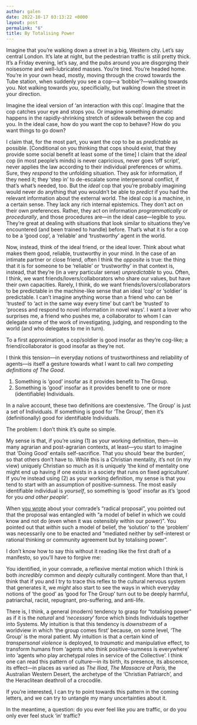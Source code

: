 ```yaml
---
author: galen
date: 2022-10-17 03:13:22 +0000
layout: post
permalink: "6"
title: By Totalising Power
---
```



Imagine that you’re walking down a street in a big, Western city. Let’s say central London. It’s late at night, but the pedestrian traffic is still pretty thick. It’s a Friday evening, let’s say, and the pubs around you are disgorging their noisesome and well-lubricated masses. You’re tired. You’re headed home. You’re in your own head, mostly, moving through the crowd towards the Tube station, when suddenly you see a cop—a ‘bobbie’?—walking towards you. Not walking towards *you*, specificially, but walking down the street in your direction.

Imagine the ideal version of ‘an interaction with this cop’. Imagine that the cop catches your eye and stops you. Or imagine something dramatic happens in the rapidly-shrinking stretch of sidewalk between the cop and you. In the ideal case, how do you want the cop to behave? How do you want things to go down?

I claim that, for the most part, you want the cop to be as *predictable* as possible. [Conditional on you thinking that cops should exist, that they provide some social benefit at least some of the time] I claim that the *ideal* cop (in most people’s minds) is never capricious, never goes ‘off script’, never applies the law according to their individual preferences or whims. Sure, they *respond* to the unfolding situation. They ask for information, if they need it; they ‘step in’ to de-escalate some interpersonal conflict, if that’s what’s needed, too. But the *ideal* cop that you’re probably imagining would never do anything that you wouldn’t be able to *predict* if you had the relevant information about the external world. The ideal cop is a machine, in a certain sense. They lack any rich internal epistemics. They don’t act on their own preferences. Rather, they act on information *programmatically* or *procedurally*, and those procedures are—in the ideal case—legible to you. They’re great at dealing with situations that look similar to situations they’ve encountered (and been trained to handle) before. That’s what it is for a cop to be a ‘good cop’, a ‘reliable’ and ‘trustworthy’ agent in the world.

Now, instead, think of the ideal friend, or the ideal lover. Think about what makes them good, reliable, trustworthy in your mind. In the case of an intimate partner or close friend, often I think the *opposite* is true: the thing that it is for someone to be ‘reliable’ or ‘trustworthy’ in that context is, instead, that they’re (in a very particular sense) *unpredictable* to you. Often, I think, we want friends/lovers/collaborators who share our values, but have their own capacities. Rarely, I think, do we want friends/lovers/collaborators to be predictable in the machine-like sense that an ideal ‘cop’ or ‘soldier’ is predictable. I can’t imagine anything worse than a friend who can be ‘trusted’ to ‘act in the same way every time’ but can’t be ‘trusted’ to ‘process and respond to novel information in novel ways’. I want a lover who surprises me, a friend who pushes me, a collaborator to whom I can delegate some of the work of investigating, judging, and responding to the world (and who delegates to me in turn).

To a first approximation, a cop/soldier is good insofar as they’re cog-like; a friend/collaborator is good insofar as they’re not.

I think this tension—in everyday notions of trustworthiness and reliability of agents—is itself a gesture towards what I want to call *two competing definitions of The Good*.

  1. Something is ‘good’ insofar as it provides benefit to The Group.
  2. Something is ‘good’ insofar as it provides benefit to one or more (identifiable) Individuals.

In a naïve account, these two definitions are coextensive. ‘The Group’ is just a set of Individuals. If something is good for ‘The Group’, then it’s (definitionally) good for identifiable Individuals.

The problem: I don’t think it’s quite so simple.

My sense is that, if you’re using (1) as your working definition, then—in many agrarian and post-agrarian contexts, at least—you start to imagine that ‘Doing Good’ entails self-sacrifice. That you should ‘bear the burden’, so that others don’t have to. While this is a Christian mentality, it’s not (in my view) uniquely Christian so much as it is uniquely ‘the kind of mentality one might end up having if one exists in a society that runs on fixed agriculture’. If you’re instead using (2) as your working definition, my sense is that you tend to start with an assumption of positive-sumness. The most easily identifiable individual is *yourself*, so something is ‘good’ insofar as it’s ‘good for you *and other people*’.

When [you wrote](https://angst.blog/5) about your comrade’s “radical proposal”, you pointed out that the proposal was entangled with “a model of belief in which we could know and not do (even when it was ostensibly within our power)”. You pointed out that *within* such a model of belief, the ‘solution’ to the ‘problem’ was necessarily one to be enacted and “mediated neither by self-interest or rational thinking or community agreement but by totalising power”.

I don’t know how to say this without it reading like the first draft of a manifesto, so you’ll have to forgive me:

You identified, in your comrade, a reflexive mental motion which I think is both *incredibly* common and *deeply* culturally contingent. More than that, I think that if you and I try to trace this reflex to the cultural nervous system that generates it, we *might* also start to see the ways in which everyday notions of ‘the good’ as ‘good for The Group’ turn out to be deeply harmful, patriarchal, racist, repugnant, pro-suffering, and anti-life.

There is, I think, a general (modern) tendency to grasp for “totalising power” as if it is the *natural* and ‘*necessary*’ force which binds Individuals together into Systems. My intuition is that this tendency is *downstream* of a worldview in which ‘the group comes first’ because, on some level, ‘The Group’ is the moral patient. My intuition is that a certain kind of *transpersonal violence* is deployed, to *traumatic* and manipulative effect, to transform humans from ‘agents who think positive-sumness is everywhere’ into ‘agents who play archetypal roles in service of the Collective’. I think one can read this pattern of culture—in its birth, its presence, its abscence, its effect—in places as varied as *The Iliad*, *The Massacre at Paris*, the Australian Western Desert, the archetype of the ‘Christian Patriarch’, and the Heraclitean deathroll of a crocodile.

If you’re interested, I can try to point towards this pattern in the coming letters, and we can try to untangle my many uncertainties about it.

In the meantime, a question: do you ever feel like *you* are traffic, or do you only ever feel stuck ‘in’ traffic?